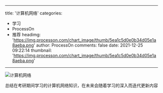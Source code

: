 
---
title: '计算机网络'
categories: 
 - 学习
 - ProcessOn
 - 推荐
headimg: 'https://img.processon.com/chart_image/thumb/5ea1c5d0e0b34d05e1a8aeba.png'
author: ProcessOn
comments: false
date: 2021-12-25 09:22:14
thumbnail: 'https://img.processon.com/chart_image/thumb/5ea1c5d0e0b34d05e1a8aeba.png'
---

<div>   
<img class="thumb" alt="计算机网络" src="https://img.processon.com/chart_image/thumb/5ea1c5d0e0b34d05e1a8aeba.png" referrerpolicy="no-referrer">
<p>总结在考研期间学习的计算机网络知识，在未来会随着学习的深入而迭代更新内容</p>  
</div>
            